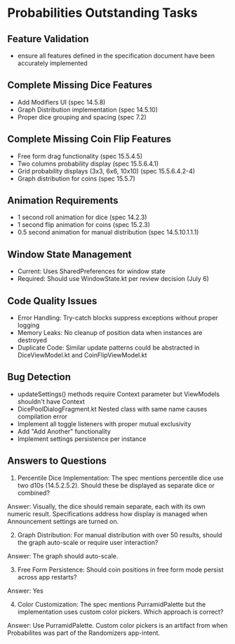 # Probabilities Outstanding Tasks

## Feature Validation
- ensure all features defined in the specification document have been accurately implemented

## Complete Missing Dice Features
- Add Modifiers UI (spec 14.5.8)
- Graph Distribution implementation (spec 14.5.10)
- Proper dice grouping and spacing (spec 7.2)

## Complete Missing Coin Flip Features
- Free form drag functionality (spec 15.5.4.5)
- Two columns probability display (spec 15.5.6.4.1)
- Grid probability displays (3x3, 6x6, 10x10) (spec 15.5.6.4.2-4)
- Graph distribution for coins (spec 15.5.7)

## Animation Requirements
- 1 second roll animation for dice (spec 14.2.3)
- 1 second flip animation for coins (spec 15.2.3)
- 0.5 second animation for manual distribution (spec 14.5.10.1.1.1)

## Window State Management
- Current: Uses SharedPreferences for window state
- Required: Should use WindowState.kt per review decision (July 6)

## Code Quality Issues
- Error Handling: Try-catch blocks suppress exceptions without proper logging
- Memory Leaks: No cleanup of position data when instances are destroyed
- Duplicate Code: Similar update patterns could be abstracted in DiceViewModel.kt and CoinFlipViewModel.kt

## Bug Detection
- updateSettings() methods require Context parameter but ViewModels shouldn't have Context
- DicePoolDialogFragment.kt Nested class with same name causes compilation error
- Implement all toggle listeners with proper mutual exclusivity
- Add "Add Another" functionality
- Implement settings persistence per instance

## Answers to Questions
1. Percentile Dice Implementation: The spec mentions percentile dice use two d10s (14.5.2.5.2). Should these be displayed as separate dice or combined?

Answer: Visually, the dice should remain separate, each with its own numeric result. Specifications address how display is managed when Announcement settings are turned on.

2. Graph Distribution: For manual distribution with over 50 results, should the graph auto-scale or require user interaction?

Answer: The graph should auto-scale.

3. Free Form Persistence: Should coin positions in free form mode persist across app restarts?

Answer: Yes

4. Color Customization: The spec mentions PurramidPalette but the implementation uses custom color pickers. Which approach is correct?

Answer: Use PurramidPalette. Custom color pickers is an artifact from when Probabilites was part of the Randomizers app-intent.